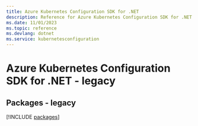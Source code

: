 ```yaml
---
title: Azure Kubernetes Configuration SDK for .NET
description: Reference for Azure Kubernetes Configuration SDK for .NET
ms.date: 11/01/2023
ms.topic: reference
ms.devlang: dotnet
ms.service: kubernetesconfiguration
---
```

# Azure Kubernetes Configuration SDK for .NET - legacy
## Packages - legacy
[!INCLUDE [packages](kubernetes-configuration-index.md)]